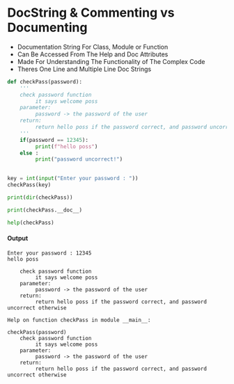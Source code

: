 # DocString & Commenting vs Documenting 
- Documentation String For Class, Module or Function
- Can Be Accessed From The Help and Doc Attributes
- Made For Understanding The Functionality of The Complex Code
- Theres One Line and Multiple Line Doc Strings
```python []
def checkPass(password):
    '''
    check password function
         it says welcome poss
    parameter:
         password -> the password of the user
    return:
         return hello poss if the password correct, and password uncorrect otherwise
    '''
    if(password == 12345):
         print(f"hello poss")
    else : 
         print("password uncorrect!")
   

key = int(input("Enter your password : "))
checkPass(key)

print(dir(checkPass))

print(checkPass.__doc__)

help(checkPass)
```
#### Output
```
Enter your password : 12345
hello poss

    check password function
         it says welcome poss
    parameter:
         password -> the password of the user
    return:
         return hello poss if the password correct, and password uncorrect otherwise

Help on function checkPass in module __main__:

checkPass(password)
    check password function
         it says welcome poss
    parameter:
         password -> the password of the user
    return:
         return hello poss if the password correct, and password uncorrect otherwise

```